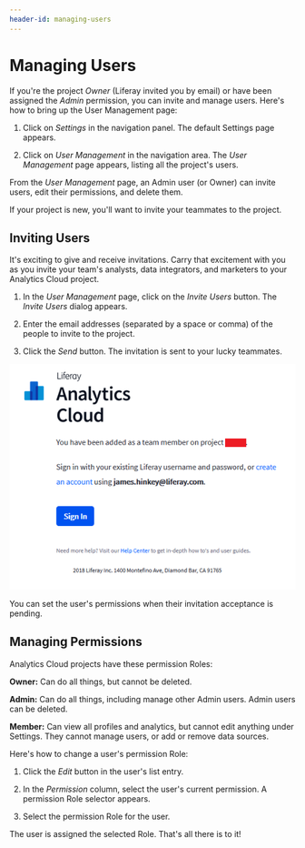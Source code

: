 ```yaml
---
header-id: managing-users
---
```


# Managing Users

If you're the project *Owner* (Liferay invited you by email) or have been
assigned the *Admin* permission, you can invite and manage users. Here's how to
bring up the User Management page:

1. Click on *Settings* in the navigation panel. The default Settings page
   appears. 

2. Click on *User Management* in the navigation area. The *User Management*
   page appears, listing all the project's users. 

From the *User Management* page, an Admin user (or Owner) can invite users, edit
their permissions, and delete them. 

If your project is new, you'll want to invite your teammates to the project. 

## Inviting Users

It's exciting to give and receive invitations. Carry that excitement with you
as you invite your team's analysts, data integrators, and marketers to your
Analytics Cloud project. 

1. In the *User Management* page, click on the *Invite Users* button. The
   *Invite Users* dialog appears. 

2. Enter the email addresses (separated by a space or comma) of the people to
   invite to the project. 

3. Click the *Send* button. The invitation is sent to your lucky teammates. 

![Figure 1: The invitation email looks like this, except your project number shows in place of the red rectangle.](../../images/invitation-email.png)

You can set the user's permissions when their invitation acceptance is pending. 

## Managing Permissions

Analytics Cloud projects have these permission Roles:

**Owner:** Can do all things, but cannot be deleted. 

**Admin:** Can do all things, including manage other Admin users. Admin users can 
be deleted. 

**Member:** Can view all profiles and analytics, but cannot edit anything under
Settings. They cannot manage users, or add or remove data sources. 

Here's how to change a user's permission Role:

1. Click the *Edit* button in the user's list entry. 

2. In the *Permission* column, select the user's current permission.
   A permission Role selector appears. 

3. Select the permission Role for the user. 

The user is assigned the selected Role. That's all there is to it! 
